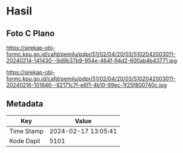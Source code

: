 # Hasil

## Foto C Plano

https://sirekap-obj-formc.kpu.go.id/cafd/pemilu/pdpr/51/02/04/20/03/5102042003011-20240214-141430--9d9b37b9-954e-464f-94d2-600ab4b43771.jpg

https://sirekap-obj-formc.kpu.go.id/cafd/pemilu/pdpr/51/02/04/20/03/5102042003011-20240216-101646--82171c7f-e6f1-4b10-99ec-1f25f800740c.jpg


## Metadata

| Key        | Value               |
| ---------- | ------------------- |
| Time Stamp | 2024-02-17 13:05:41 |
| Kode Dapil | 5101                |



